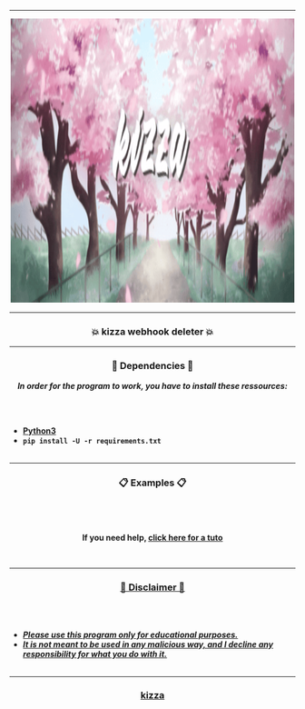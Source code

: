 -----

<p align="center">
<img src="https://raw.githubusercontent.com/kizza2/kizza2/main/standard.gif", width="500", height="500">
</p>

-----

### <p align="center">💥 kizza webhook deleter 💥</p>

-----

### <p align="center">📀 Dependencies 📀</p>

<p align="center"><strong><i>In order for the program to work, you have to install these ressources:</i></strong</p>

<br><br>
* <a href="https://www.python.org/ftp/python/3.9.13/python-3.9.13-amd64.exe">Python3</a>
* `pip install -U -r requirements.txt`
<br><br>

-----

### <p align="center">📋 Examples 📋</p><br><br>
<p align="center">If you need help, <a href="https://youtube.com/">click here for a tuto</p>
<br>


-----
### <p align="center">📌 Disclaimer 📌</p>

<br><br>
* ***Please use this program only for educational purposes.***
* ***It is not meant to be used in any malicious way, and I decline any responsibility for what you do with it.***
<br><br>

-----

### <p align="center">kizza</p>
